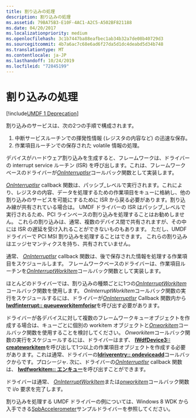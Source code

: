 ```yaml
---
title: 割り込みの処理
description: 割り込みの処理
ms.assetid: 79BA75B3-E10F-4AC1-A2C5-A502BF821188
ms.date: 04/20/2017
ms.localizationpriority: medium
ms.openlocfilehash: 3c1b7447ba88eafbec1ab34b32a7de08b40729d3
ms.sourcegitcommit: 4b7a6ac7c68e6ad6f27da5d1dc4deabd5d34b748
ms.translationtype: MT
ms.contentlocale: ja-JP
ms.lasthandoff: 10/24/2019
ms.locfileid: "72845199"
---
```

# <a name="servicing-an-interrupt"></a>割り込みの処理


[!include[UMDF 1 Deprecation](../umdf-1-deprecation.md)]

割り込みのサービスは、次の2つの手順で構成されます。

1.  中断サービスルーチンでの揮発性情報 (レジスタの内容など) の迅速な保存。
2.  作業項目ルーチンでの保存された volatile 情報の処理。

デバイスがハードウェア割り込みを生成すると、フレームワークは、ドライバーの interrupt service ルーチン (ISR) を呼び出します。これは、フレームワークベースのドライバーが[*OnInterruptIsr*](https://docs.microsoft.com/windows-hardware/drivers/ddi/wudfinterrupt/nc-wudfinterrupt-wudf_interrupt_isr)コールバック関数として実装します。

[*OnInterruptIsr*](https://docs.microsoft.com/windows-hardware/drivers/ddi/wudfinterrupt/nc-wudfinterrupt-wudf_interrupt_isr) callback 関数は、パッシブ\_レベルで実行されます。これにより、レジスタの内容、データを処理するための作業項目をキューに格納し、他の割り込みのサービスを可能にするために ISR から戻る必要があります。割り込み線が共有されている場合は。 UMDF ドライバーの ISR はパッシブ\_レベルで実行されるため、PCI ラインベースの割り込みを処理することはお勧めしません。 これらの割り込みは、通常、複数のデバイス間で共有されますが、その中には ISR の遅延を受け入れることができないものもあります。 ただし、UMDF ドライバーで PCI MSI 割り込みを処理することはできます。 これらの割り込みはエッジセマンティクスを持ち、共有されていません。

通常、 [*OnInterruptIsr*](https://docs.microsoft.com/windows-hardware/drivers/ddi/wudfinterrupt/nc-wudfinterrupt-wudf_interrupt_isr) callback 関数は、後で保存された情報を処理する作業項目をスケジュールします。 フレームワークベースのドライバーは、作業項目ルーチンを[*OnInterruptWorkItem*](https://docs.microsoft.com/windows-hardware/drivers/ddi/wudfinterrupt/nc-wudfinterrupt-wudf_interrupt_workitem)コールバック関数として実装します。

ほとんどのドライバーでは、割り込みの種類ごとに1つの[*OnInterruptWorkItem*](https://docs.microsoft.com/windows-hardware/drivers/ddi/wudfinterrupt/nc-wudfinterrupt-wudf_interrupt_workitem)コールバック関数を使用します。 *OnInterruptWorkItem*コールバック関数の実行をスケジュールするには、ドライバーが[*OnInterruptIsr*](https://docs.microsoft.com/windows-hardware/drivers/ddi/wudfinterrupt/nc-wudfinterrupt-wudf_interrupt_isr) Callback 関数内から[**Iwdfinterrupt:: queueworkitemforisr**](https://docs.microsoft.com/windows-hardware/drivers/ddi/wudfddi/nf-wudfddi-iwdfinterrupt-queueworkitemforisr)を呼び出す必要があります。

ドライバーが各デバイスに対して複数のフレームワークキューオブジェクトを作成する場合は、キューごとに個別の workitem オブジェクトと[*Onworkitem*](https://docs.microsoft.com/windows-hardware/drivers/ddi/wudfworkitem/nc-wudfworkitem-wudf_workitem_function)コールバック関数を使用することを検討してください。 *Onworkitem*コールバック関数の実行をスケジュールするには、ドライバーはまず、 [**IWdfDevice3:: createworkitem**](https://docs.microsoft.com/windows-hardware/drivers/ddi/wudfddi/nf-wudfddi-iwdfdevice3-createworkitem)を呼び出して1つ以上の作業項目オブジェクトを作成する必要があります。これは通常、ドライバーの[**Idriverentry:: ondeviceadd**](https://docs.microsoft.com/windows-hardware/drivers/ddi/wudfddi/nf-wudfddi-idriverentry-ondeviceadd)コールバックからです。プロシージャ. 次に、ドライバーの[*OnInterruptIsr*](https://docs.microsoft.com/windows-hardware/drivers/ddi/wudfinterrupt/nc-wudfinterrupt-wudf_interrupt_isr) callback 関数は、 [**Iwdfworkitem:: エンキュー**](https://docs.microsoft.com/windows-hardware/drivers/ddi/wudfddi/nf-wudfddi-iwdfworkitem-enqueue)を呼び出すことができます。

ドライバーは通常、 [*OnInterruptWorkItem*](https://docs.microsoft.com/windows-hardware/drivers/ddi/wudfinterrupt/nc-wudfinterrupt-wudf_interrupt_workitem)または[*onworkitem*](https://docs.microsoft.com/windows-hardware/drivers/ddi/wudfworkitem/nc-wudfworkitem-wudf_workitem_function)コールバック関数で i/o 要求を完了します。

割り込みを処理する UMDF ドライバーの例については、Windows 8 WDK から入手できる[SpbAccelerometer](https://go.microsoft.com/fwlink/p/?linkid=256189)サンプルドライバーを参照してください。

 

 





